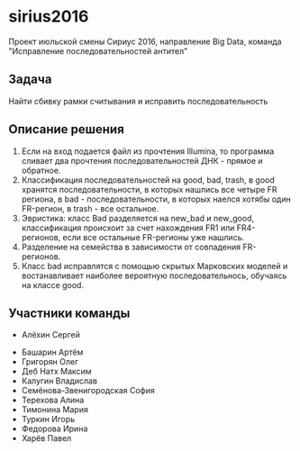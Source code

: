# sirius2016
Проект июльской смены Сириус 2016, направление Big Data, команда "Исправление последовательностей антител"

## Задача
Найти сбивку рамки считывания и исправить последовательность 

## Описание решения
1. Если на вход подается файл из прочтения Illumina, то программа сливает два прочтения последовательностей ДНК - прямое и обратное.
1. Классификация последовательностей на good, bad, trash, в good хранятся последовательности, в которых нашлись все четыре FR региона, в bad - последовательности, в которых наелся хотябы один FR-регион, в trash - все остальное.
1. Эвристика: класс Bad разделяется на new_bad и new_good, классификация происхоит за счет нахождения FR1 или FR4-регионов, если все остальные FR-регионы уже нашлись.
1. Разделение на семейства в зависимости от совпадения FR-регионов.
1. Класс bad исправлятся с помощью скрытых Марковских моделей и востанавливает наиболее вероятную последовательнось, обучаясь на  классе good.  

## Участники команды
* Алёхин Сергей
- Башарин Артём
- Григорян Олег
- Деб Натх Максим
- Калугин Владислав
- Семёнова-Звенигородская София
- Терехова Алина
- Тимонина Мария
- Туркин Игорь
- Федорова Ирина
- Харёв Павел
